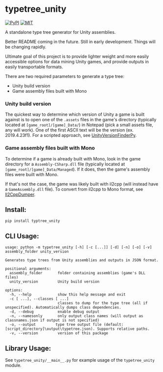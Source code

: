 # typetree_unity
[![PyPI](https://img.shields.io/pypi/v/typetree-unity)](https://pypi.org/project/typetree-unity/)
[![MIT](https://img.shields.io/pypi/l/UnityPy.svg)](https://github.com/jrobinson3k1/typetree_unity/blob/master/LICENSE)

A standalone type tree generator for Unity assemblies.

Better README coming in the future. Still in early development. Things will be changing rapidly.

Ultimate goal of this project is to provide lighter weight and more easily accessible options for data mining Unity games, and provide outputs in easily transportable formats.

There are two required parameters to generate a type tree:
- Unity build version
- Game assembly files built with Mono

### Unity build version
The quickest way to determine which version of Unity a game is built against is to open one of the `.assets` files in the game's directory (typically located at `[game_root]/[game]_Data/`) in Notepad (pick a small assets file, any will work). One of the first ASCII text will be the version (ex. 2019.4.23f1). For a scripted approach, see [UnityVersionFinderPy](https://github.com/jrobinson3k1/UnityVersionFinderPy).

### Game assembly files built with Mono
To determine if a game is already built with Mono, look in the game directory for a `Assembly-CSharp.dll` file (typically located at `[game_root]/[game]_Data/Managed`). If it does, then the game's assembly files were built with Mono.

If that's not the case, the game was likely built with il2cpp (will instead have a `GameAssembly.dll` file). To convert from il2cpp to Mono format, see [Il2CppDumper](https://github.com/Perfare/Il2CppDumper).

## Install:
`pip install typtree_unity`

## CLI Usage:
```
usage: python -m typetree_unity [-h] [-c [...]] [-d] [-n] [-o] [-v] assembly_folder unity_version

Generates type trees from Unity assemblies and outputs in JSON format.

positional arguments:
  assembly_folder       folder containing assemblies (game's DLL files)
  unity_version         Unity build version

options:
  -h, --help            show this help message and exit
  -c [ ...], --classes [ ...]
                        classes to dump for the type tree (all if unspecified). Automatically dumps class dependencies.
  -d, --debug           enable debug output
  -n, --namesonly       only output class names (will output as classnames.json if output is not specified)
  -o, --output         type tree output file (default: [script_directory]\output\typetree.json). Supports relative paths.
  -v, --version         version of this package
```

## Library Usage:
See `typetree_unity/__main__.py` for example usage of the `typetree_unity` module.
